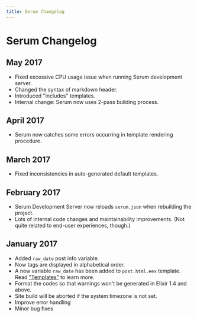 ```yaml
---
title: Serum Changelog
---
```


# Serum Changelog

## May 2017

* Fixed excessive CPU usage issue when running Serum development server.
* Changed the syntax of markdown header.
* Introduced "includes" templates.
* Internal change: Serum now uses 2-pass building process.

## April 2017

* Serum now catches some errors occurring in template rendering procedure.

## March 2017

* Fixed inconsistencies in auto-generated default templates.

## February 2017

* Serum Development Server now reloads `serum.json` when rebuilding the project.
* Lots of internal code changes and maintainability improvements. (Not quite
related to end-user experiences, though.)

## January 2017

* Added `raw_date` post info variable.
* Now tags are displayed in alphabetical order.
* A new variable `raw_date` has been added to `post.html.eex` template. Read
    [&quot;Templates&quot;](%page:docs/templates) to learn more.
* Format the codes so that warnings won't be generated in Elixir 1.4 and above.
* Site build will be aborted if the system timezone is not set.
* Improve error handling
* Minor bug fixes
